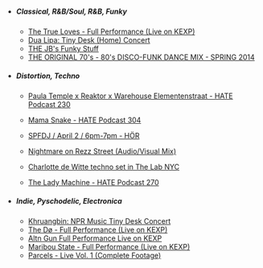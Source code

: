 - ##### Classical, R&B/Soul, R&B, Funky
  - [The True Loves - Full Performance (Live on KEXP) ](https://www.youtube.com/watch?v=I2njMBxlnmM)
  - [Dua Lipa: Tiny Desk (Home) Concert](https://youtu.be/F4neLJQC1_E)
  - [THE JB's Funky Stuff](https://www.youtube.com/watch?v=E0G2ZoIM5sI)
  - [THE ORIGINAL 70's - 80's DISCO-FUNK DANCE MIX - SPRING 2014]( https://soundcloud.com/djjohnpiazza/70s-disco-funk-dancefloor)
- ##### Distortion, Techno
     - [Paula Temple x Reaktor x Warehouse Elementenstraat - HATE Podcast 230](https://www.youtube.com/watch?v=wwCX_ywSqFc)
    - [Mama Snake - HATE Podcast 304](https://www.youtube.com/watch?v=k55fBcxYJu4&ab_channel=HATE)
    - [SPFDJ / April 2 / 6pm-7pm - HÖR ](https://www.youtube.com/watch?v=AJ7lbqyLbX8&ab_channel=H%C3%96RBERLIN)
    - [Nightmare on Rezz Street (Audio/Visual Mix)](https://www.youtube.com/watch?v=sV5BjXgaFvI)
    - [Charlotte de Witte techno set in The Lab NYC](https://www.youtube.com/watch?v=Q9dzq_SWd3k)

    - [The Lady Machine - HATE Podcast 270](https://www.youtube.com/watch?v=m7Y951SrMTU&ab_channel=HATE)

- ##### Indie, Pyschodelic, Electronica
  - [Khruangbin: NPR Music Tiny Desk Concert](https://www.youtube.com/watch?v=DyWhFB9ijzA&ab_channel=KEXP)
  - [The Dø - Full Performance (Live on KEXP)](https://youtu.be/4qLB68zUItI)
  - [Altn Gun Full Performance Live on KEXP](https://youtu.be/KlEYTAp3tl0)
  - [Maribou State - Full Performance (Live on KEXP)](https://youtu.be/TEy-lof4F_I)
  - [Parcels - Live Vol. 1 (Complete Footage)](https://www.youtube.com/watch?v=e4TFD2PfVPw)
